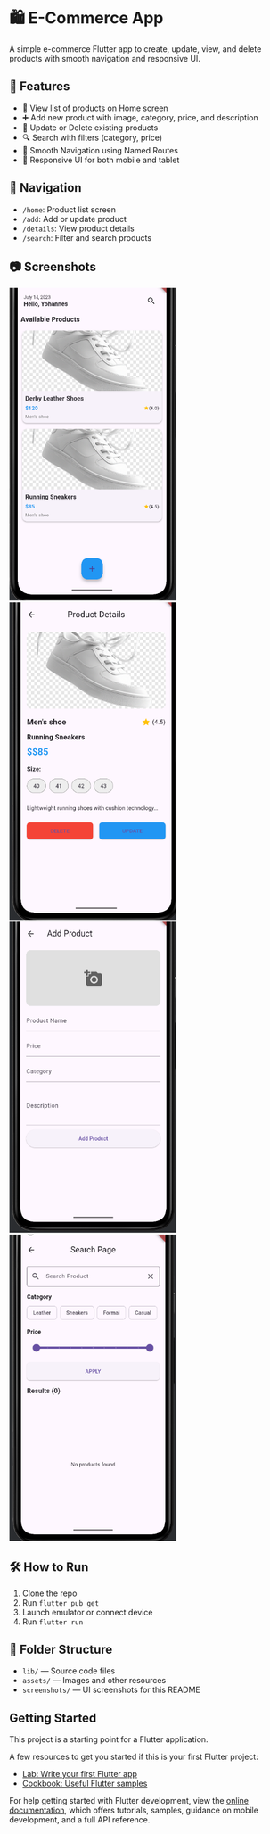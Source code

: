 # 🛍️ E-Commerce App

A simple e-commerce Flutter app to create, update, view, and delete products with smooth navigation and responsive UI.

## 🚀 Features

- 📱 View list of products on Home screen
- ➕ Add new product with image, category, price, and description
- 🔁 Update or Delete existing products
- 🔍 Search with filters (category, price)
- 🎯 Smooth Navigation using Named Routes
- 📱 Responsive UI for both mobile and tablet

## 🧭 Navigation

- `/home`: Product list screen
- `/add`: Add or update product
- `/details`: View product details
- `/search`: Filter and search products

## 📷 Screenshots

<img src="screenshots/home.png" width="300"/> <img src="screenshots/details.png" width="300"/>  
<img src="screenshots/add.png" width="300"/> <img src="screenshots/search.png" width="300"/>

## 🛠️ How to Run

1. Clone the repo
2. Run `flutter pub get`
3. Launch emulator or connect device
4. Run `flutter run`

## 📂 Folder Structure

- `lib/` — Source code files
- `assets/` — Images and other resources
- `screenshots/` — UI screenshots for this README

## Getting Started

This project is a starting point for a Flutter application.

A few resources to get you started if this is your first Flutter project:

- [Lab: Write your first Flutter app](https://docs.flutter.dev/get-started/codelab)
- [Cookbook: Useful Flutter samples](https://docs.flutter.dev/cookbook)

For help getting started with Flutter development, view the [online documentation](https://docs.flutter.dev/), which offers tutorials, samples, guidance on mobile development, and a full API reference.
